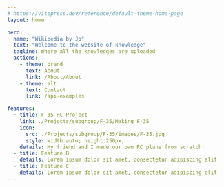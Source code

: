 ```yaml
---
# https://vitepress.dev/reference/default-theme-home-page
layout: home

hero:
  name: "Wikipedia by Jo"
  text: "Welcome to the website of knowledge"
  tagline: Where all the knowledges are uploaded
  actions:
    - theme: brand
      text: About
      link: /About/About
    - theme: alt
      text: Contact
      link: /api-examples

features: 
  - title: F-35 RC Project
    link: ./Projects/subgroup/F-35/Making F-35
    icon:
      src: ./Projects/subgroup/F-35/images/F-35.jpg 
      style: width:auto; height:250px; 
    details: My friend and I made our own RC plane from scratch!
  - title: Feature B
    details: Lorem ipsum dolor sit amet, consectetur adipiscing elit
  - title: Feature C
    details: Lorem ipsum dolor sit amet, consectetur adipiscing elit
---
```


